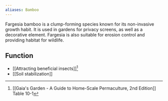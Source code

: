 ```yaml
---
aliases: Bamboo
---
```

Fargesia bamboo is a clump-forming species known for its non-invasive growth habit. It is used in gardens for privacy screens, as well as a decorative element. Fargesia is also suitable for erosion control and providing habitat for wildlife.
## Function
- [[Attracting beneficial insects]][^1]
- [[Soil stabilization]]

[^1]: [[Gaia's Garden - A Guide to Home-Scale Permaculture, 2nd Edition]] Table 10-1